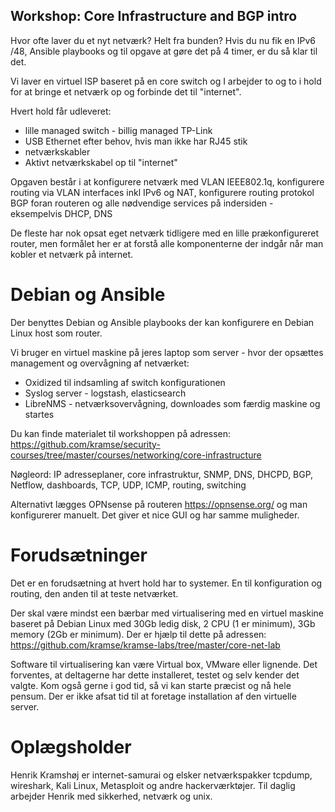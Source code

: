 
Workshop: Core Infrastructure and BGP intro
-------------------------------------------

Hvor ofte laver du et nyt netværk? Helt fra bunden? Hvis du nu fik en IPv6 /48, Ansible playbooks og til opgave at gøre det på 4 timer, er du så klar til det.

Vi laver en virtuel ISP baseret på en core switch og I arbejder to og to i hold for at bringe et netværk op og forbinde det til "internet".

Hvert hold får udleveret:
* lille managed switch - billig managed TP-Link
* USB Ethernet efter behov, hvis man ikke har RJ45 stik
* netværkskabler
* Aktivt netværkskabel op til "internet"

Opgaven består i at konfigurere netværk med VLAN IEEE802.1q, konfigurere routing via VLAN interfaces inkl IPv6 og NAT, konfigurere routing protokol BGP foran routeren og alle nødvendige services på indersiden - eksempelvis DHCP, DNS

De fleste har nok opsat eget netværk tidligere med en lille prækonfigureret router, men formålet her er at forstå alle komponenterne der indgår når man kobler et netværk på internet.

# Debian og Ansible

Der benyttes Debian og Ansible playbooks der kan konfigurere en Debian Linux host som router.

Vi bruger en virtuel maskine på jeres laptop som server - hvor der opsættes management og overvågning af netværket:

* Oxidized til indsamling af switch konfigurationen
* Syslog server - logstash, elasticsearch
* LibreNMS - netværksovervågning, downloades som færdig maskine og startes

Du kan finde materialet til workshoppen på adressen:
https://github.com/kramse/security-courses/tree/master/courses/networking/core-infrastructure

Nøgleord:
IP adresseplaner, core infrastruktur, SNMP, DNS, DHCPD, BGP, Netflow, dashboards, TCP, UDP, ICMP, routing, switching

Alternativt lægges OPNsense på routeren https://opnsense.org/ og man konfigurerer manuelt. Det giver et nice GUI og har samme muligheder.

# Forudsætninger
Det er en forudsætning at hvert hold har to systemer. En til konfiguration og routing, den anden til at teste netværket.

Der skal være mindst een bærbar med virtualisering med en virtuel maskine baseret på Debian Linux med
30Gb ledig disk, 2 CPU (1 er minimum), 3Gb memory (2Gb er minimum).
Der er hjælp til dette på adressen:
https://github.com/kramse/kramse-labs/tree/master/core-net-lab

Software til virtualisering kan være Virtual box, VMware eller lignende. Det forventes, at deltagerne har dette installeret, testet og selv kender det valgte. Kom også gerne i god tid, så vi kan starte præcist og nå hele pensum.  Der er ikke afsat tid til at foretage installation af den virtuelle server.

# Oplægsholder
Henrik Kramshøj er internet-samurai og elsker netværkspakker tcpdump, wireshark, Kali Linux, Metasploit og andre hackerværktøjer. Til daglig arbejder Henrik med sikkerhed, netværk og unix.
